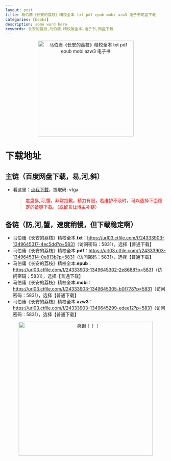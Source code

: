 ```yaml
---
layout: post
title: 马伯庸《长安的荔枝》精校全本 txt pdf epub mobi azw3 电子书网盘下载
categories: [books]
description: some word here
keywords: 长安的荔枝,马伯庸,精校版全本,电子书,网盘下载
---
```


<div align="center"><img src="https://qweree.cn/wp-content/uploads/2024/08/chang-an-de-li-zhi-tuya.jpg" alt="马伯庸《长安的荔枝》精校全本 txt pdf epub mobi azw3 电子书" width="300px" height="auto"></div>

# 下载地址

## 主链（百度网盘下载，易,河,斜）

- 看这里：[点我下载](https://pan.baidu.com/s/1iMXUbSbtZQZjDcqDmnWUyw?pwd=vtga)，提取码: vtga

  > <p style="color:red" >度盘易,河,蟹，非常抱歉。精力有限，若维护不及时，可以选择下面稳定的备链下载。（或留言让博主补链）</p>

## 备链（防,河,蟹，速度稍慢，但下载稳定啊）

- 马伯庸《长安的荔枝》精校全本.**txt**：<https://url03.ctfile.com/f/24333903-1349645317-4ec5dd?p=5831>（访问密码：5831），选择【普通下载】
- 马伯庸《长安的荔枝》精校全本.**pdf**：<https://url03.ctfile.com/f/24333903-1349645314-0e813b?p=5831>（访问密码：5831），选择【普通下载】
- 马伯庸《长安的荔枝》精校全本.**epub**：<https://url03.ctfile.com/f/24333903-1349645302-2e8688?p=5831>（访问密码：5831），选择【普通下载】
- 马伯庸《长安的荔枝》精校全本.**mobi**：<https://url03.ctfile.com/f/24333903-1349645305-b0f778?p=5831>（访问密码：5831），选择【普通下载】
- 马伯庸《长安的荔枝》精校全本.**azw3**：<https://url03.ctfile.com/f/24333903-1349645299-edee12?p=5831>（访问密码：5831），选择【普通下载】

<div align="center"><img src="https://pic.imgdb.cn/item/661246bf68eb935713c7f81c.gif" alt="感谢！！！" width="420px" height="auto"/></div>
